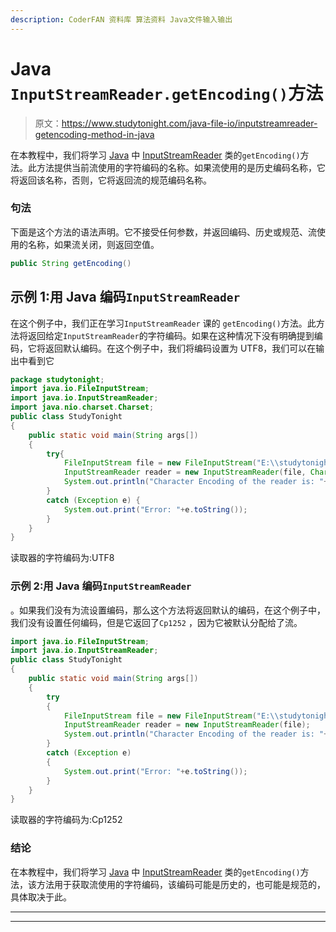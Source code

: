 ```yaml
---
description: CoderFAN 资料库 算法资料 Java文件输入输出
---
```


# Java `InputStreamReader.getEncoding()`方法

> 原文：<https://www.studytonight.com/java-file-io/inputstreamreader-getencoding-method-in-java>

在本教程中，我们将学习 [Java](https://www.studytonight.com/java/) 中 [InputStreamReader](https://www.studytonight.com/java-file-io/java-inputstreamreader) 类的`getEncoding()`方法。此方法提供当前流使用的字符编码的名称。如果流使用的是历史编码名称，它将返回该名称，否则，它将返回流的规范编码名称。

### 句法

下面是这个方法的语法声明。它不接受任何参数，并返回编码、历史或规范、流使用的名称，如果流关闭，则返回空值。

```java
public String getEncoding()
```

## 示例 1:用 Java 编码`InputStreamReader`

在这个例子中，我们正在学习`InputStreamReader` 课的 `getEncoding()`方法。此方法将返回给定`InputStreamReader`的字符编码。如果在这种情况下没有明确提到编码，它将返回默认编码。在这个例子中，我们将编码设置为 UTF8，我们可以在输出中看到它

```java
package studytonight;
import java.io.FileInputStream;
import java.io.InputStreamReader;
import java.nio.charset.Charset;
public class StudyTonight 
{
	public static void main(String args[])
	{
		try{  
			FileInputStream file = new FileInputStream("E:\\studytonight\\output.txt");  
			InputStreamReader reader = new InputStreamReader(file, Charset.forName("UTF8"));  			
			System.out.println("Character Encoding of the reader is: "+reader.getEncoding());
		}
		catch (Exception e)	{  
			System.out.print("Error: "+e.toString());
		}  
	}
}
```

读取器的字符编码为:UTF8

### 示例 2:用 Java 编码`InputStreamReader`

。如果我们没有为流设置编码，那么这个方法将返回默认的编码，在这个例子中，我们没有设置任何编码，但是它返回了`Cp1252` ，因为它被默认分配给了流。

```java
import java.io.FileInputStream;
import java.io.InputStreamReader;
public class StudyTonight 
{
	public static void main(String args[])
	{
		try
		{  
			FileInputStream file = new FileInputStream("E:\\studytonight\\output.txt");  
			InputStreamReader reader = new InputStreamReader(file);  			
			System.out.println("Character Encoding of the reader is: "+reader.getEncoding());
		}
		catch (Exception e)	
		{  
			System.out.print("Error: "+e.toString());
		}  
	}
}
```

读取器的字符编码为:Cp1252

### 结论

在本教程中，我们将学习 [Java](https://www.studytonight.com/java/) 中 [InputStreamReader](https://www.studytonight.com/java-file-io/java-inputstreamreader) 类的`getEncoding()`方法，该方法用于获取流使用的字符编码，该编码可能是历史的，也可能是规范的，具体取决于此。

* * *

* * *